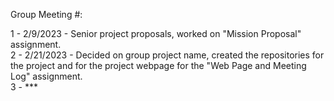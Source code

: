 Group Meeting #:  
   
1 - 2/9/2023 - Senior project proposals, worked on "Mission Proposal" assignment.  
2 - 2/21/2023 - Decided on group project name, created the repositories for the project and for the project webpage for the "Web Page and Meeting Log" assignment.  
3 - ***  
